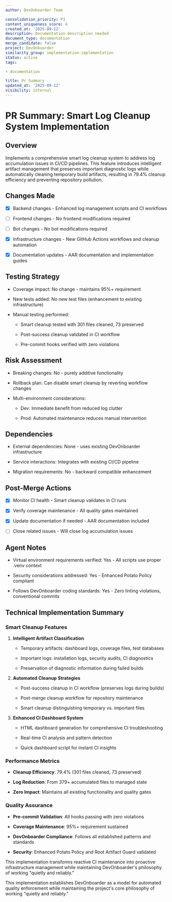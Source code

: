 ```yaml
---
author: DevOnboarder Team

consolidation_priority: P3
content_uniqueness_score: 4
created_at: '2025-09-12'
description: Documentation description needed
document_type: documentation
merge_candidate: false
project: DevOnboarder
similarity_group: implementation-implementation
status: active
tags:

- documentation

title: Pr Summary
updated_at: '2025-09-12'
visibility: internal
---
```


# PR Summary: Smart Log Cleanup System Implementation

## Overview

Implements a comprehensive smart log cleanup system to address log accumulation issues in CI/CD pipelines. This feature introduces intelligent artifact management that preserves important diagnostic logs while automatically cleaning temporary build artifacts, resulting in 79.4% cleanup efficiency and preventing repository pollution.

## Changes Made

- [x] Backend changes - Enhanced log management scripts and CI workflows

- [ ] Frontend changes - No frontend modifications required

- [ ] Bot changes - No bot modifications required

- [x] Infrastructure changes - New GitHub Actions workflows and cleanup automation

- [x] Documentation updates - AAR documentation and implementation guides

## Testing Strategy

- Coverage impact: No change - maintains 95%+ requirement

- New tests added: No new test files (enhancement to existing infrastructure)

- Manual testing performed:

    - Smart cleanup tested with 301 files cleaned, 73 preserved

    - Post-success cleanup validated in CI workflow

    - Pre-commit hooks verified with zero violations

## Risk Assessment

- Breaking changes: No - purely additive functionality

- Rollback plan: Can disable smart cleanup by reverting workflow changes

- Multi-environment considerations:

    - Dev: Immediate benefit from reduced log clutter

    - Prod: Automated maintenance reduces manual intervention

## Dependencies

- External dependencies: None - uses existing DevOnboarder infrastructure

- Service interactions: Integrates with existing CI/CD pipeline

- Migration requirements: No - backward compatible enhancement

## Post-Merge Actions

- [x] Monitor CI health - Smart cleanup validates in CI runs

- [x] Verify coverage maintenance - All quality gates maintained

- [x] Update documentation if needed - AAR documentation included

- [ ] Close related issues - Will close log accumulation issues

## Agent Notes

- Virtual environment requirements verified: Yes - All scripts use proper .venv context

- Security considerations addressed: Yes - Enhanced Potato Policy compliant

- Follows DevOnboarder coding standards: Yes - Zero linting violations, conventional commits

## Technical Implementation Summary

### Smart Cleanup Features

1. **Intelligent Artifact Classification**

    - Temporary artifacts: dashboard logs, coverage files, test databases

    - Important logs: installation logs, security audits, CI diagnostics

    - Preservation of diagnostic information during failed builds

2. **Automated Cleanup Strategies**

    - Post-success cleanup in CI workflow (preserves logs during builds)

    - Post-merge cleanup workflow for repository maintenance

    - Smart cleanup distinguishing temporary vs. important files

3. **Enhanced CI Dashboard System**

    - HTML dashboard generation for comprehensive CI troubleshooting

    - Real-time CI analysis and pattern detection

    - Quick dashboard script for instant CI insights

### Performance Metrics

- **Cleanup Efficiency**: 79.4% (301 files cleaned, 73 preserved)

- **Log Reduction**: From 379+ accumulated files to managed state

- **Zero Impact**: Maintains all existing functionality and quality gates

### Quality Assurance

- **Pre-commit Validation**: All hooks passing with zero violations

- **Coverage Maintenance**: 95%+ requirement sustained

- **DevOnboarder Compliance**: Follows all established patterns and standards

- **Security**: Enhanced Potato Policy and Root Artifact Guard validated

This implementation transforms reactive CI maintenance into proactive infrastructure management while maintaining DevOnboarder's philosophy of working "quietly and reliably."

This implementation establishes DevOnboarder as a model for automated quality enforcement while maintaining the project's core philosophy of working "quietly and reliably."
